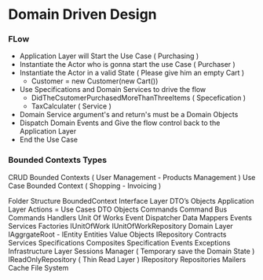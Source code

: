 # Domain Driven Design


### FLow ###
  * Application Layer will Start the Use Case ( Purchasing )
  * Instantiate the Actor who is gonna start the use Case ( Purchaser )
  * Instantiate the Actor in a valid State ( Please give him an empty Cart )
    * Customer = new Customer(new Cart())
  * Use Specifications and Domain Services to drive the flow 
    * DidTheCsutomerPurchasedMoreThanThreeItems ( Specefication )
    * TaxCalculater ( Service )
  * Domain Service argument's and return's must be a Domain Objects
  * Dispatch Domain Events and Give the flow control back to the Application Layer
  * End the Use Case 

### Bounded Contexts Types ###
CRUD Bounded Contexts ( User Management - Products Management )
Use Case Bounded Context ( Shopping - Invoicing )

Folder Structure
BoundedContext
Interface Layer
DTO’s Objects
Application Layer
Actions = Use Cases
DTO Objects
Commands
Command Bus
Commands Handlers
Unit Of Works
Event Dispatcher
Data Mappers
Events
Services
Factories 
IUnitOfWork
IUnitOfWorkRepository
Domain Layer
IAggrgateRoot - IEntity
Entities
Value Objects
IRepository Contracts
Services
Specifications 
Composites Specification
Events
Exceptions 
Infrastructure Layer
Sessions Manager ( Temporary save the Domain State )
IReadOnlyRepository ( Thin Read Layer )
IRepository
Repositories
Mailers 
Cache
File System 





